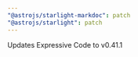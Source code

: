 ```yaml
---
"@astrojs/starlight-markdoc": patch
"@astrojs/starlight": patch
---
```


Updates Expressive Code to v0.41.1
